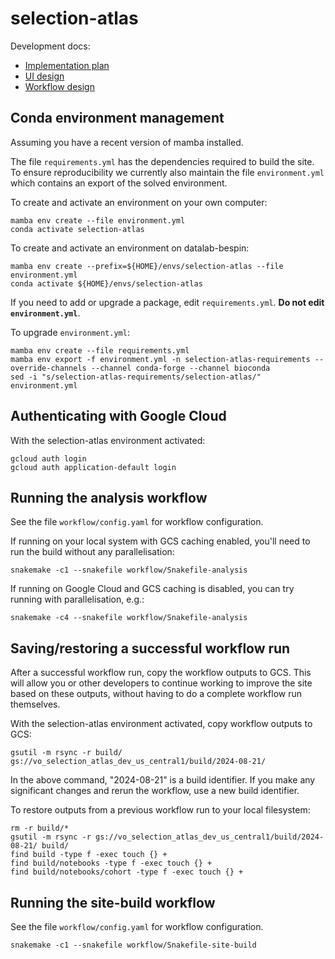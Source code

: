 # selection-atlas

Development docs:

-   [Implementation plan](https://docs.google.com/document/d/1VvVZqIQWP8a2zH_CqTgKOp7_KotiJX8bcQ-RWfxiEj8/edit?usp=sharing)
-   [UI design](https://www.figma.com/file/k8lS8xUvYmPopMv1MpyYO0/Selection-atlas?node-id=3487%3A6008&t=bUqtIieBnHcFTzk3-1)
-   [Workflow design](https://miro.com/app/board/uXjVPlYc-lM=/?share_link_id=382195427430)

## Conda environment management

Assuming you have a recent version of mamba installed.

The file `requirements.yml` has the dependencies required to build the site. To ensure reproducibility we currently also maintain the file `environment.yml` which contains an export of the solved environment.

To create and activate an environment on your own computer:

```
mamba env create --file environment.yml
conda activate selection-atlas
```

To create and activate an environment on datalab-bespin:

```
mamba env create --prefix=${HOME}/envs/selection-atlas --file environment.yml
conda activate ${HOME}/envs/selection-atlas
```

If you need to add or upgrade a package, edit `requirements.yml`. **Do not edit `environment.yml`**.

To upgrade `environment.yml`:

```
mamba env create --file requirements.yml
mamba env export -f environment.yml -n selection-atlas-requirements --override-channels --channel conda-forge --channel bioconda
sed -i "s/selection-atlas-requirements/selection-atlas/" environment.yml
```

## Authenticating with Google Cloud

With the selection-atlas environment activated:

```
gcloud auth login
gcloud auth application-default login
```


## Running the analysis workflow

See the file `workflow/config.yaml` for workflow configuration.

If running on your local system with GCS caching enabled, you'll need to run the build without any parallelisation:

```
snakemake -c1 --snakefile workflow/Snakefile-analysis
```

If running on Google Cloud and GCS caching is disabled, you can try running with parallelisation, e.g.:

```
snakemake -c4 --snakefile workflow/Snakefile-analysis
```


## Saving/restoring a successful workflow run

After a successful workflow run, copy the workflow outputs to GCS. This will allow you or other developers to continue working to improve the site based on these outputs, without having to do a complete workflow run themselves. 

With the selection-atlas environment activated, copy workflow outputs to GCS:

```
gsutil -m rsync -r build/ gs://vo_selection_atlas_dev_us_central1/build/2024-08-21/
```

In the above command, "2024-08-21" is a build identifier. If you make any significant changes and rerun the workflow, use a new build identifier.

To restore outputs from a previous workflow run to your local filesystem:

```
rm -r build/*
gsutil -m rsync -r gs://vo_selection_atlas_dev_us_central1/build/2024-08-21/ build/
find build -type f -exec touch {} +
find build/notebooks -type f -exec touch {} +
find build/notebooks/cohort -type f -exec touch {} +

```

## Running the site-build workflow

See the file `workflow/config.yaml` for workflow configuration.

```
snakemake -c1 --snakefile workflow/Snakefile-site-build
```